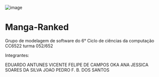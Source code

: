 ![image](https://github.com/EduardoAVicente/Manga-Ranked/assets/97367813/56790856-e446-4e5d-8d44-d2b6179dd5b3)


# Manga-Ranked
Grupo de modelagem de software do 6° Ciclo de ciências da computação CC6522 turma 052/652

Integrantes:

EDUARDO ANTUNES VICENTE 
FELIPE DE CAMPOS OKA
ANA JESSICA SOARES DA SILVA
JOAO PEDRO F. B. DOS SANTOS
